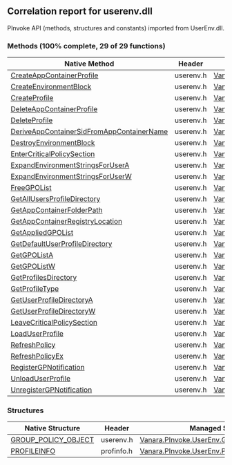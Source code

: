## Correlation report for userenv.dll  
PInvoke API (methods, structures and constants) imported from UserEnv.dll.

### Methods (100% complete, 29 of 29 functions)  
Native Method | Header | Managed Method  
--- | --- | ---  
[CreateAppContainerProfile](https://www.google.com/search?num=5&q=CreateAppContainerProfile+site%3Adocs.microsoft.com) | userenv.h | [Vanara.PInvoke.UserEnv.CreateAppContainerProfile](https://github.com/dahall/Vanara/search?l=C%23&q=CreateAppContainerProfile)  
[CreateEnvironmentBlock](https://www.google.com/search?num=5&q=CreateEnvironmentBlock+site%3Adocs.microsoft.com) | userenv.h | [Vanara.PInvoke.UserEnv.CreateEnvironmentBlock](https://github.com/dahall/Vanara/search?l=C%23&q=CreateEnvironmentBlock)  
[CreateProfile](https://www.google.com/search?num=5&q=CreateProfile+site%3Adocs.microsoft.com) | userenv.h | [Vanara.PInvoke.UserEnv.CreateProfile](https://github.com/dahall/Vanara/search?l=C%23&q=CreateProfile)  
[DeleteAppContainerProfile](https://www.google.com/search?num=5&q=DeleteAppContainerProfile+site%3Adocs.microsoft.com) | userenv.h | [Vanara.PInvoke.UserEnv.DeleteAppContainerProfile](https://github.com/dahall/Vanara/search?l=C%23&q=DeleteAppContainerProfile)  
[DeleteProfile](https://www.google.com/search?num=5&q=DeleteProfileA+site%3Adocs.microsoft.com) | userenv.h | [Vanara.PInvoke.UserEnv.DeleteProfile](https://github.com/dahall/Vanara/search?l=C%23&q=DeleteProfile)  
[DeriveAppContainerSidFromAppContainerName](https://www.google.com/search?num=5&q=DeriveAppContainerSidFromAppContainerName+site%3Adocs.microsoft.com) | userenv.h | [Vanara.PInvoke.UserEnv.DeriveAppContainerSidFromAppContainerName](https://github.com/dahall/Vanara/search?l=C%23&q=DeriveAppContainerSidFromAppContainerName)  
[DestroyEnvironmentBlock](https://www.google.com/search?num=5&q=DestroyEnvironmentBlock+site%3Adocs.microsoft.com) | userenv.h | [Vanara.PInvoke.UserEnv.DestroyEnvironmentBlock](https://github.com/dahall/Vanara/search?l=C%23&q=DestroyEnvironmentBlock)  
[EnterCriticalPolicySection](https://www.google.com/search?num=5&q=EnterCriticalPolicySection+site%3Adocs.microsoft.com) | userenv.h | [Vanara.PInvoke.UserEnv.EnterCriticalPolicySection](https://github.com/dahall/Vanara/search?l=C%23&q=EnterCriticalPolicySection)  
[ExpandEnvironmentStringsForUserA](https://www.google.com/search?num=5&q=ExpandEnvironmentStringsForUserA+site%3Adocs.microsoft.com) | userenv.h | [Vanara.PInvoke.UserEnv.ExpandEnvironmentStringsForUser](https://github.com/dahall/Vanara/search?l=C%23&q=ExpandEnvironmentStringsForUser)  
[ExpandEnvironmentStringsForUserW](https://www.google.com/search?num=5&q=ExpandEnvironmentStringsForUserW+site%3Adocs.microsoft.com) | userenv.h | [Vanara.PInvoke.UserEnv.ExpandEnvironmentStringsForUser](https://github.com/dahall/Vanara/search?l=C%23&q=ExpandEnvironmentStringsForUser)  
[FreeGPOList](https://www.google.com/search?num=5&q=FreeGPOListA+site%3Adocs.microsoft.com) | userenv.h | [Vanara.PInvoke.UserEnv.FreeGPOList](https://github.com/dahall/Vanara/search?l=C%23&q=FreeGPOList)  
[GetAllUsersProfileDirectory](https://www.google.com/search?num=5&q=GetAllUsersProfileDirectoryA+site%3Adocs.microsoft.com) | userenv.h | [Vanara.PInvoke.UserEnv.GetAllUsersProfileDirectory](https://github.com/dahall/Vanara/search?l=C%23&q=GetAllUsersProfileDirectory)  
[GetAppContainerFolderPath](https://www.google.com/search?num=5&q=GetAppContainerFolderPath+site%3Adocs.microsoft.com) | userenv.h | [Vanara.PInvoke.UserEnv.GetAppContainerFolderPath](https://github.com/dahall/Vanara/search?l=C%23&q=GetAppContainerFolderPath)  
[GetAppContainerRegistryLocation](https://www.google.com/search?num=5&q=GetAppContainerRegistryLocation+site%3Adocs.microsoft.com) | userenv.h | [Vanara.PInvoke.UserEnv.GetAppContainerRegistryLocation](https://github.com/dahall/Vanara/search?l=C%23&q=GetAppContainerRegistryLocation)  
[GetAppliedGPOList](https://www.google.com/search?num=5&q=GetAppliedGPOListA+site%3Adocs.microsoft.com) | userenv.h | [Vanara.PInvoke.UserEnv.GetAppliedGPOList](https://github.com/dahall/Vanara/search?l=C%23&q=GetAppliedGPOList)  
[GetDefaultUserProfileDirectory](https://www.google.com/search?num=5&q=GetDefaultUserProfileDirectoryA+site%3Adocs.microsoft.com) | userenv.h | [Vanara.PInvoke.UserEnv.GetDefaultUserProfileDirectory](https://github.com/dahall/Vanara/search?l=C%23&q=GetDefaultUserProfileDirectory)  
[GetGPOListA](https://www.google.com/search?num=5&q=GetGPOListA+site%3Adocs.microsoft.com) | userenv.h | [Vanara.PInvoke.UserEnv.GetGPOList](https://github.com/dahall/Vanara/search?l=C%23&q=GetGPOList)  
[GetGPOListW](https://www.google.com/search?num=5&q=GetGPOListW+site%3Adocs.microsoft.com) | userenv.h | [Vanara.PInvoke.UserEnv.GetGPOList](https://github.com/dahall/Vanara/search?l=C%23&q=GetGPOList)  
[GetProfilesDirectory](https://www.google.com/search?num=5&q=GetProfilesDirectoryA+site%3Adocs.microsoft.com) | userenv.h | [Vanara.PInvoke.UserEnv.GetProfilesDirectory](https://github.com/dahall/Vanara/search?l=C%23&q=GetProfilesDirectory)  
[GetProfileType](https://www.google.com/search?num=5&q=GetProfileType+site%3Adocs.microsoft.com) | userenv.h | [Vanara.PInvoke.UserEnv.GetProfileType](https://github.com/dahall/Vanara/search?l=C%23&q=GetProfileType)  
[GetUserProfileDirectoryA](https://www.google.com/search?num=5&q=GetUserProfileDirectoryA+site%3Adocs.microsoft.com) | userenv.h | [Vanara.PInvoke.UserEnv.GetUserProfileDirectory](https://github.com/dahall/Vanara/search?l=C%23&q=GetUserProfileDirectory)  
[GetUserProfileDirectoryW](https://www.google.com/search?num=5&q=GetUserProfileDirectoryW+site%3Adocs.microsoft.com) | userenv.h | [Vanara.PInvoke.UserEnv.GetUserProfileDirectory](https://github.com/dahall/Vanara/search?l=C%23&q=GetUserProfileDirectory)  
[LeaveCriticalPolicySection](https://www.google.com/search?num=5&q=LeaveCriticalPolicySection+site%3Adocs.microsoft.com) | userenv.h | [Vanara.PInvoke.UserEnv.LeaveCriticalPolicySection](https://github.com/dahall/Vanara/search?l=C%23&q=LeaveCriticalPolicySection)  
[LoadUserProfile](https://www.google.com/search?num=5&q=LoadUserProfileA+site%3Adocs.microsoft.com) | userenv.h | [Vanara.PInvoke.UserEnv.LoadUserProfile](https://github.com/dahall/Vanara/search?l=C%23&q=LoadUserProfile)  
[RefreshPolicy](https://www.google.com/search?num=5&q=RefreshPolicy+site%3Adocs.microsoft.com) | userenv.h | [Vanara.PInvoke.UserEnv.RefreshPolicy](https://github.com/dahall/Vanara/search?l=C%23&q=RefreshPolicy)  
[RefreshPolicyEx](https://www.google.com/search?num=5&q=RefreshPolicyEx+site%3Adocs.microsoft.com) | userenv.h | [Vanara.PInvoke.UserEnv.RefreshPolicyEx](https://github.com/dahall/Vanara/search?l=C%23&q=RefreshPolicyEx)  
[RegisterGPNotification](https://www.google.com/search?num=5&q=RegisterGPNotification+site%3Adocs.microsoft.com) | userenv.h | [Vanara.PInvoke.UserEnv.RegisterGPNotification](https://github.com/dahall/Vanara/search?l=C%23&q=RegisterGPNotification)  
[UnloadUserProfile](https://www.google.com/search?num=5&q=UnloadUserProfile+site%3Adocs.microsoft.com) | userenv.h | [Vanara.PInvoke.UserEnv.UnloadUserProfile](https://github.com/dahall/Vanara/search?l=C%23&q=UnloadUserProfile)  
[UnregisterGPNotification](https://www.google.com/search?num=5&q=UnregisterGPNotification+site%3Adocs.microsoft.com) | userenv.h | [Vanara.PInvoke.UserEnv.UnregisterGPNotification](https://github.com/dahall/Vanara/search?l=C%23&q=UnregisterGPNotification)  
### Structures  
Native Structure | Header | Managed Structure  
--- | --- | ---  
[GROUP_POLICY_OBJECT](https://www.google.com/search?num=5&q=GROUP_POLICY_OBJECT+site%3Adocs.microsoft.com) | userenv.h | [Vanara.PInvoke.UserEnv.GROUP_POLICY_OBJECT](https://github.com/dahall/Vanara/search?l=C%23&q=GROUP_POLICY_OBJECT)  
[PROFILEINFO](https://www.google.com/search?num=5&q=PROFILEINFO+site%3Adocs.microsoft.com) | profinfo.h | [Vanara.PInvoke.UserEnv.PROFILEINFO](https://github.com/dahall/Vanara/search?l=C%23&q=PROFILEINFO)  
